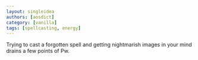 ```yaml
---
layout: singleidea
authors: [aosdict]
category: [vanilla]
tags: [spellcasting, energy]
---
```

Trying to cast a forgotten spell and getting nightmarish images in your mind drains a few points of Pw.
